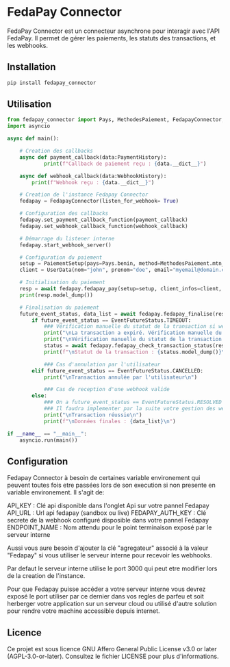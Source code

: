 # FedaPay Connector

FedaPay Connector est un connecteur asynchrone pour interagir avec l'API FedaPay. Il permet de gérer les paiements, les statuts des transactions, et les webhooks.

## Installation


```bash
pip install fedapay_connector

```
## Utilisation

```python
from fedapay_connector import Pays, MethodesPaiement, FedapayConnector, PaiementSetup, UserData, EventFutureStatus, PaymentHistory, WebhookHistory
import asyncio

async def main():

    # Creation des callbacks
    async def payment_callback(data:PaymentHistory):
            print(f"Callback de paiement reçu : {data.__dict__}")

    async def webhook_callback(data:WebhookHistory):
        print(f"Webhook reçu : {data.__dict__}")

    # Creation de l'instance Fedapay Connector
    fedapay = FedapayConnector(listen_for_webhook= True) 

    # Configuration des callbacks
    fedapay.set_payment_callback_function(payment_callback)
    fedapay.set_webhook_callback_function(webhook_callback)

    # Démarrage du listener interne
    fedapay.start_webhook_server()

    # Configuration du paiement
    setup = PaiementSetup(pays=Pays.benin, method=MethodesPaiement.mtn_open)
    client = UserData(nom="john", prenom="doe", email="myemail@domain.com", tel="+22962626262")

    # Initialisation du paiement
    resp = await fedapay.fedapay_pay(setup=setup, client_infos=client, montant_paiement=1000)
    print(resp.model_dump())

    # Finalisation du paiement
    future_event_status, data_list = await fedapay.fedapay_finalise(resp.id_transaction)
        if future_event_status == EventFutureStatus.TIMEOUT:
            ### Vérification manuelle du statut de la transaction si webhook non reçu
            print("\nLa transaction a expiré. Vérification manuelle du statut...\n")
            print("\nVérification manuelle du statut de la transaction...\n")
            status = await fedapay.fedapay_check_transaction_status(resp.id_transaction)
            print(f"\nStatut de la transaction : {status.model_dump()}\n")

            ### Cas d'annulation par l'utilisateur
        elif future_event_status == EventFutureStatus.CANCELLED:
            print("\nTransaction annulée par l'utilisateur\n")

            ### Cas de reception d'une webhook valide
        else:
            ### On a future_event_status == EventFutureStatus.RESOLVED dans ce cas ce qui indique la reception d'une webhook valide PAS QUE LE PAIEMENT AI ETE APROUVER.
            ### Il faudra implementer par la suite votre gestion des webhook pour la validation ou tout autre traitement du paiement effectuer à partir de la liste d'objet WebhookTransaction reçu.
            print("\nTransaction réussie\n")
            print(f"\nDonnées finales : {data_list}\n")

if __name__ == "__main__":
    asyncio.run(main())
```

## Configuration

Fedapay Connector à besoin de certaines variable environement qui peuvent toutes fois etre passées lors de son execution si non presente en variable environement.
Il s'agit de:

API_KEY : Clé api disponible dans l'onglet  Api sur votre pannel Fedapay
API_URL : Url api fedapay (sandbox ou live)
FEDAPAY_AUTH_KEY : Clé secrete de la webhook configuré disposible dans votre pannel Fedapay
ENDPOINT_NAME : Nom attendu pour le point terminaison exposé par le serveur interne

Aussi vous aure besoin d'ajouter la clé "agregateur" associé à la valeur "Fedapay" si vous utiliser le serveur interne pour recevoir les webhooks.

Par defaut le serveur interne utilise le port 3000 qui peut etre modifier lors de la creation de l'instance.

Pour que Fedapay puisse accéder a votre serveur interne vous devrez exposé le port utiliser par ce dernier dans vos regles de parfeu et soit herberger votre application sur un serveur cloud ou utilisé d'autre solution pour rendre votre machine accessible depuis internet.


## Licence

Ce projet est sous licence GNU Affero General Public License v3.0 or later (AGPL-3.0-or-later). Consultez le fichier LICENSE pour plus d'informations.
